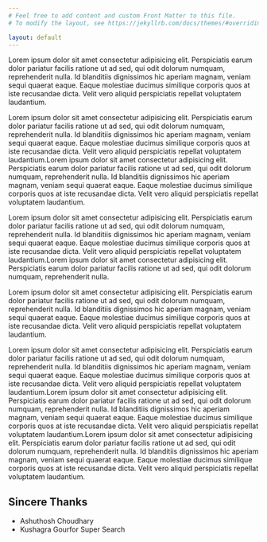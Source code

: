 ```yaml
---
# Feel free to add content and custom Front Matter to this file.
# To modify the layout, see https://jekyllrb.com/docs/themes/#overriding-theme-defaults

layout: default
---
```


Lorem ipsum dolor sit amet consectetur adipisicing elit. Perspiciatis earum dolor pariatur facilis ratione ut ad sed, qui odit dolorum numquam, reprehenderit nulla. Id blanditiis dignissimos hic aperiam magnam, veniam sequi quaerat eaque. Eaque molestiae ducimus similique corporis quos at iste recusandae dicta. Velit vero aliquid perspiciatis repellat voluptatem laudantium.

Lorem ipsum dolor sit amet consectetur adipisicing elit. Perspiciatis earum dolor pariatur facilis ratione ut ad sed, qui odit dolorum numquam, reprehenderit nulla. Id blanditiis dignissimos hic aperiam magnam, veniam sequi quaerat eaque. Eaque molestiae ducimus similique corporis quos at iste recusandae dicta. Velit vero aliquid perspiciatis repellat voluptatem laudantium.Lorem ipsum dolor sit amet consectetur adipisicing elit. Perspiciatis earum dolor pariatur facilis ratione ut ad sed, qui odit dolorum numquam, reprehenderit nulla. Id blanditiis dignissimos hic aperiam magnam, veniam sequi quaerat eaque. Eaque molestiae ducimus similique corporis quos at iste recusandae dicta. Velit vero aliquid perspiciatis repellat voluptatem laudantium.

Lorem ipsum dolor sit amet consectetur adipisicing elit. Perspiciatis earum dolor pariatur facilis ratione ut ad sed, qui odit dolorum numquam, reprehenderit nulla. Id blanditiis dignissimos hic aperiam magnam, veniam sequi quaerat eaque. Eaque molestiae ducimus similique corporis quos at iste recusandae dicta. Velit vero aliquid perspiciatis repellat voluptatem laudantium.Lorem ipsum dolor sit amet consectetur adipisicing elit. Perspiciatis earum dolor pariatur facilis ratione ut ad sed, qui odit dolorum numquam, reprehenderit nulla. 

Lorem ipsum dolor sit amet consectetur adipisicing elit. Perspiciatis earum dolor pariatur facilis ratione ut ad sed, qui odit dolorum numquam, reprehenderit nulla. Id blanditiis dignissimos hic aperiam magnam, veniam sequi quaerat eaque. Eaque molestiae ducimus similique corporis quos at iste recusandae dicta. Velit vero aliquid perspiciatis repellat voluptatem laudantium.

Lorem ipsum dolor sit amet consectetur adipisicing elit. Perspiciatis earum dolor pariatur facilis ratione ut ad sed, qui odit dolorum numquam, reprehenderit nulla. Id blanditiis dignissimos hic aperiam magnam, veniam sequi quaerat eaque. Eaque molestiae ducimus similique corporis quos at iste recusandae dicta. Velit vero aliquid perspiciatis repellat voluptatem laudantium.Lorem ipsum dolor sit amet consectetur adipisicing elit. Perspiciatis earum dolor pariatur facilis ratione ut ad sed, qui odit dolorum numquam, reprehenderit nulla. Id blanditiis dignissimos hic aperiam magnam, veniam sequi quaerat eaque. Eaque molestiae ducimus similique corporis quos at iste recusandae dicta. Velit vero aliquid perspiciatis repellat voluptatem laudantium.Lorem ipsum dolor sit amet consectetur adipisicing elit. Perspiciatis earum dolor pariatur facilis ratione ut ad sed, qui odit dolorum numquam, reprehenderit nulla. Id blanditiis dignissimos hic aperiam magnam, veniam sequi quaerat eaque. Eaque molestiae ducimus similique corporis quos at iste recusandae dicta. Velit vero aliquid perspiciatis repellat voluptatem laudantium.

## Sincere Thanks

* Ashuthosh Choudhary 
* Kushagra Gourfor Super Search
